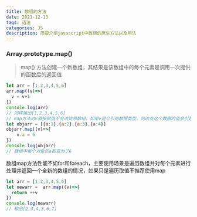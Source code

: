 ```yaml
---
title: 数组的方法
date: 2021-12-13
tags: 语法
categories: JS
description: 简要介绍javascript中数组的原生方法以及用法
---
```

### Array.prototype.map()
> map() 方法创建一个新数组，其结果是该数组中的每个元素是调用一次提供的函数后的返回值
```javascript
let arr = [1,2,3,4,5,6]
arr.map((v)=>{
  v = v+1
})
console.log(arr)
// 同样输出[1,2,3,4,5,6]
// map方法对v直接赋值不会改变原数组，如果v是个引用数据类型，则改变这个数据的值会引起原数组的改变
let objarr = [{a:1},{a:2},{a:3},{a:4}]
objarr.map((v)=>{
    v.a = 6
})
console.log(objarr)
// 数组中每个对象的a都变为了6
```
数组map方法性能不如for和foreach，主要使用场景是遍历数组并对每个元素进行处理并返回一个全新的数组的情况，如果只是遍历取值不推荐使用map
```javascript
let arr = [1,2,3,4,5,6]
let newarr =  arr.map((v)=>{
  return ++v
})
console.log(newarr)
// 输出[2,3,4,5,6,7] 
```

